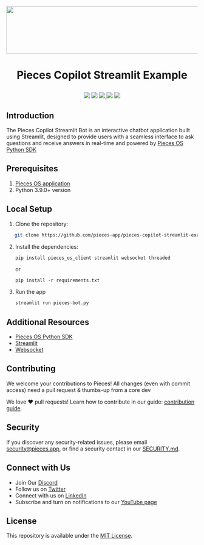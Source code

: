 <p align="center">
    <b>
        <a href="https://pieces.app">
            <img src="https://github.com/Arindam200/pieces-readme-template/assets/109217591/4a8ebb8f-a46c-49fe-a0a4-a6ee41583a99" height="125" width="600" />
        </a>
    </b>
</p>

# <p align="center"> Pieces Copilot Streamlit Example
<p align="center">
<a href="https://github.com/pieces-app/example-typescript" alt="GitHub contributors">
<img src="https://img.shields.io/github/contributors/pieces-app/example-typescript.svg" /><a>
<a href="https://github.com/pieces-app/example-typescript" alt="GitHub issues by-label">
<img src="https://img.shields.io/github/issues/pieces-app/example-typescript" /></a>
<a href="https://discord.gg/getpieces" alt="Discord">
<img src="https://img.shields.io/badge/Discord-@layer5.svg?color=7389D8&label&logo=discord&logoColor=ffffff" />
<a href="https://twitter.com/Keployio" alt="Twitter Follow">
<img src="https://img.shields.io/twitter/follow/keploy.svg?label=Follow" /></a>
<a href="https://github.com/pieces-app/cli-agent" alt="License">
<img src="https://img.shields.io/github/license/pieces-app/example-typescript.svg" /></a>

</p>

</p>

## Introduction 
The Pieces Copilot Streamlit Bot is an interactive chatbot application built using Streamlit, designed to provide users with a seamless interface to ask questions and receive answers in real-time and powered by <a href="https://github.com/pieces-app/pieces-os-client-sdk-for-python"> Pieces OS Python SDK </a>


## Prerequisites

1. [Pieces OS application](https://docs.pieces.app/installation-getting-started/what-am-i-installing)
2. Python 3.9.0+ version

## Local Setup

1. Clone the repository:

```bash
   git clone https://github.com/pieces-app/pieces-copilot-streamlit-example.git
```

2. Install the dependencies:

   ```python
   pip install pieces_os_client streamlit websocket threaded
   ```
   or 
   ```
   pip install -r requirements.txt
   ```
3. Run the app

   ```python
   streamlit run pieces-bot.py
   ```
## Additional Resources

- [Pieces OS Python SDK](https://github.com/pieces-app/pieces-os-client-sdk-for-python)
- [Streamlit](https://streamlit.io/)
- [Websocket](https://websockets.readthedocs.io/en/stable/)

## Contributing

We welcome your contributions to Pieces! All changes (even with commit access) need a pull request & thumbs-up from a core dev

We love ❤️ pull requests! Learn how to contribute in our guide: [contribution guide](https://github.com/pieces-app/example-typescript/blob/main/CONTRIBUTING.md).


## Security

If you discover any security-related issues, please email [security@pieces.app](mailto:security@pieces.app), or find a security contact in our [SECURITY.md](https://github.com/pieces-app/example-typescript/blob/main/SECURITY.md).

## Connect with Us

- Join Our [Discord](https://discord.gg/getpieces)
- Follow us on [Twitter](https://twitter.com/getpieces)
- Connect with us on [LinkedIn](https://www.linkedin.com/company/getpieces/mycompany)
- Subscribe and turn on notifications to our [YouTube page](https://www.youtube.com/@getpieces)

## License

This repository is available under the [MIT License](./LICENSE).
